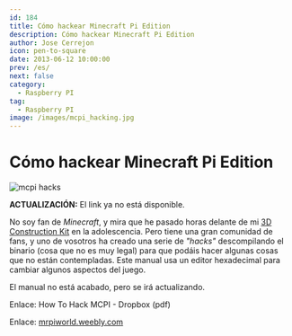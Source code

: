 ```yaml
---
id: 184
title: Cómo hackear Minecraft Pi Edition
description: Cómo hackear Minecraft Pi Edition
author: Jose Cerrejon
icon: pen-to-square
date: 2013-06-12 10:00:00
prev: /es/
next: false
category:
  - Raspberry PI
tag:
  - Raspberry PI
image: /images/mcpi_hacking.jpg
---
```


# Cómo hackear Minecraft Pi Edition

![mcpi hacks](/images/mcpi_hacking.jpg)

**ACTUALIZACIÓN:** El link ya no está disponible.

No soy fan de *Minecraft*, y mira que he pasado horas delante de mi [3D Construction Kit](http://en.wikipedia.org/wiki/3D_Construction_Kit) en la adolescencia. Pero tiene una gran comunidad de fans, y uno de vosotros ha creado una serie de *"hacks"* descompilando el binario (cosa que no es muy legal) para que podáis hacer algunas cosas que no están contempladas. Este manual usa un editor hexadecimal para cambiar algunos aspectos del juego.

El manual no está acabado, pero se irá actualizando.

Enlace: How To Hack MCPI - Dropbox (pdf)

Enlace: [mrpiworld.weebly.com](https://sites.google.com/site/mrpiworld/home)